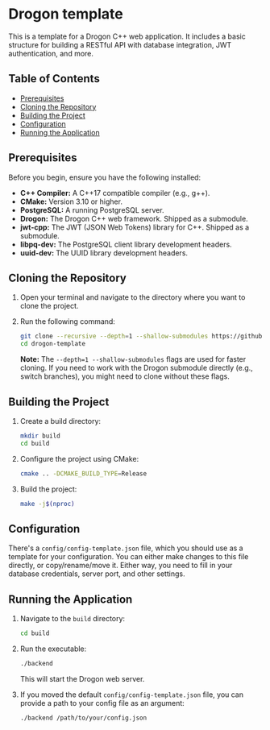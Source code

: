 # Drogon template

This is a template for a Drogon C++ web application. It includes a basic structure for building a RESTful API with database integration, JWT authentication, and more.

## Table of Contents

- [Prerequisites](#prerequisites)
- [Cloning the Repository](#cloning-the-repository)
- [Building the Project](#building-the-project)
- [Configuration](#configuration)
- [Running the Application](#running-the-application)

## Prerequisites

Before you begin, ensure you have the following installed:

- **C++ Compiler:** A C++17 compatible compiler (e.g., g++).
- **CMake:** Version 3.10 or higher.
- **PostgreSQL:** A running PostgreSQL server.
- **Drogon:** The Drogon C++ web framework. Shipped as a submodule.
- **jwt-cpp:** The JWT (JSON Web Tokens) library for C++. Shipped as a submodule.
- **libpq-dev:** The PostgreSQL client library development headers.
- **uuid-dev:** The UUID library development headers.

## Cloning the Repository

1. Open your terminal and navigate to the directory where you want to clone the project.
2. Run the following command:

    ```bash
    git clone --recursive --depth=1 --shallow-submodules https://github.com/1Kuso4ek1/drogon-template.git
    cd drogon-template
    ```

    **Note:** The `--depth=1 --shallow-submodules` flags are used for faster cloning. If you need to work with the Drogon submodule directly (e.g., switch branches), you might need to clone without these flags.

## Building the Project

1. Create a build directory:

    ```bash
    mkdir build
    cd build
    ```

2. Configure the project using CMake:

    ```bash
    cmake .. -DCMAKE_BUILD_TYPE=Release
    ```

3. Build the project:

    ```bash
    make -j$(nproc)
    ```

## Configuration

There's a `config/config-template.json` file, which you should use as a template for your configuration. You can either make changes to this file directly, or copy/rename/move it. Either way, you need to fill in your database credentials, server port, and other settings.

## Running the Application

1. Navigate to the `build` directory:

    ```bash
    cd build
    ```

2. Run the executable:

    ```bash
    ./backend
    ```

    This will start the Drogon web server.

3. If you moved the default `config/config-template.json` file, you can provide a path to your config file as an argument:

    ```bash
    ./backend /path/to/your/config.json
    ```
